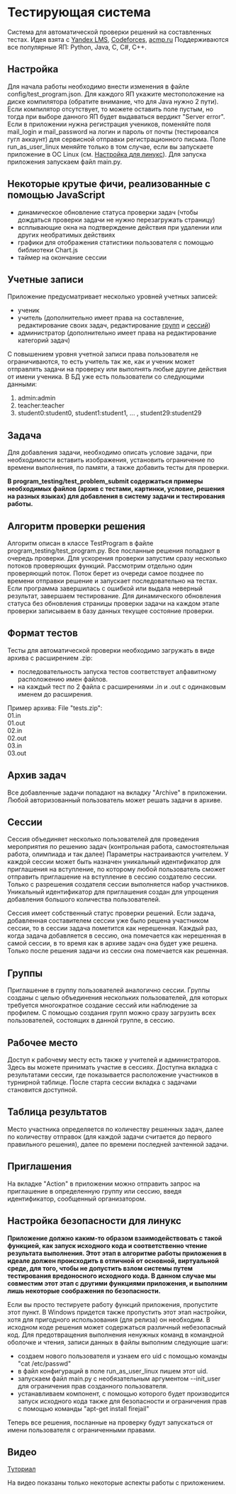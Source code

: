 # Тестирующая система
Система для автоматической проверки решений на составленных тестах.
Идея взята с [Yandex LMS](https://lyceum.yandex.ru/), [Codeforces](https://codeforces.com/), [acmp.ru](https://acmp.ru/)
Поддерживаются все популярные ЯП: Python, Java, C, C#, C++.
## Настройка
Для начала работы необходимо внести изменения в файле config/test_program.json.
Для каждого ЯП укажите местоположение на диске компилятора (обратите внимание, что для Java нужно 2 пути).
Если компилятор отсутствует, то можете оставить поле пустым, но тогда при выборе данного ЯП будет выдаваться вердикт "Server error".
Если в приложении нужна регистрация учеников, поменяйте поля mail_login и mail_password на логин и пароль от почты 
(тестировался гугл аккаунт) для сервисной отправки регистрационного письма.
Поле run_as_user_linux меняйте только в том случае, если вы запускаете приложение в ОС Linux 
(см. [Настройка для линукс](#Настройка-безопасности-для-линукс)).
Для запуска приложения запускаем файл main.py.
## Некоторые крутые фичи, реализованные с помощью JavaScript
- динамическое обновление статуса проверки задач (чтобы дождаться проверки задачи не нужно перезагружать страницу)
- всплывающие окна на подтверждение действия при удалении или других необратимых действиях
- графики для отображения статистики пользователя с помощью библиотеки Chart.js
- таймер на окончание сессии
## Учетные записи
Приложение предусматривает несколько уровней учетных записей:
- ученик
- учитель (дополнительно имеет права на составление, редактирование своих задач, 
редактирование [групп](#Группы) и [сессий](#Сессии))
- администратор (дополнительно имеет права на редактирование категорий задач)

С повышением уровня учетной записи права пользователя не ограничиваются, то есть учитель так же, 
как и ученик может отправлять задачи на проверку или выполнять любые другие действия от имени ученика.
В БД уже есть пользователи со следующими данными:
1. admin:admin
2. teacher:teacher
3. student0:student0, student1:student1, ... , student29:student29
## Задача
Для добавления задачи, необходимо описать условие задачи, при необходимости вставить изображения, 
установить ограничение по времени выполнения, по памяти, а также добавить тесты для проверки.

**В program_testing/test_problem_submit содержаться примеры необходимых файлов 
(архив с тестами, картинки, условие, решения на разных языках) для добавления в систему задачи и тестирования работы.** 
## Алгоритм проверки решения
Алгоритм описан в классе TestProgram в файле program_testing/test_program.py.
Все посланные решения попадают в очередь проверки.
Для ускорения проверки запустим сразу несколько потоков проверяющих функций.
Рассмотрим отдельно один проверяющий поток.
Поток берет из очереди самое позднее по времени отправки решение и запускает последовательно на тестах.
Если программа завершилась с ошибкой или выдала неверный результат, завершаем тестирование.
Для динамического обновления статуса без обновления страницы проверки задачи на каждом этапе проверки записываем в базу данных текущее состояние проверки.
## Формат тестов
Тесты для автоматической проверки необходимо загружать в виде архива с расширением .zip:
- последовательность запуска тестов соответствует алфавитному расположению имен файлов.
- на каждый тест по 2 файла с расширениями .in и .out c одинаковым именем до расширения.

Пример архива:
File "tests.zip":<br>
01.in<br>
01.out<br>
02.in<br>
02.out<br>
03.in<br>
03.out
## Архив задач
Все добавленные задачи попадают на вкладку "Archive" в приложении.
Любой авторизованный пользователь может решать задачи в архиве.
## Сессии
Сессия объединяет несколько пользователей для проведения мероприятия по решению задач 
(контрольная работа, самостоятельная работа, олимпиада и так далее)
Параметры настраиваются учителем.
У каждой сессии может быть назначен уникальный идентификатор для приглашения на вступление, 
по которому любой пользователь сможет отправить приглашение на вступление в сессию создателю сессии.
Только с разрешения создателя сессии выполняется набор участников.
Уникальный идентификатор для приглашения создан для упрощения добавления большого количества пользователей.

Сессия имеет собственный статус проверки решений.
Если задача, добавленная составителем сессии уже было решена участником сессии, то в сессии задача пометится как нерешенная.
Каждый раз, когда задача добавляется в сессию, она помечается как нерешенная в самой сессии, 
в то время как в архиве задач она будет уже решена.
Только после решения задачи из сессии она помечается как решенная.
## Группы
Приглашение в группу пользователей аналогично сессии.
Группы созданы с целью объединения нескольких пользователей, 
для которых требуется многократное создание сессий или наблюдение за профилем.
С помощью создания групп можно сразу загрузить всех пользователей, состоящих в данной группе, в сессию.
## Рабочее место
Доступ к рабочему месту есть также у учителей и администраторов.
Здесь вы можете принимать участие в сессиях.
Доступна вкладка с результатами сессии, где показывается расположение участников в турнирной таблице.
После старта сессии вкладка с задачами становится доступной.
## Таблица результатов
Место участника определяется по количеству решенных задач, далее по количеству отправок 
(для каждой задачи считается до первого правильного решения), далее по времени последней зачтенной задачи.
## Приглашения
На вкладке "Action" в приложении можно отправить запрос на приглашение в определенную группу или сессию, 
введя идентификатор, сообщенный организатором.
## Настройка безопасности для линукс
**Приложение должно каким-то образом взаимодействовать с такой функцией, как запуск исходного кода и соответственно чтение результата выполнения.
Этот этап в алгоритме работы приложения в идеале должен происходить в отличной от основной, виртуальной среде, для того, чтобы не допустить взлом системы путем тестирования вредоносного исходного кода.
В данном случае мы совместим этот этап с другими функциями приложения, и выполним лишь некоторые соображения по безопасности.**

Если вы просто тестируете работу функций приложения, пропустите этот пункт.
В Windows придется также пропустить этот этап настройки, хотя для пригодного использования (для релиза) он необходим.
В исходном коде решения может содержаться различный небезопасный код.
Для предотвращения выполнения ненужных команд в командной оболочке и чтения, записи данных в файлы выполним следующие шаги:
- создаем нового пользователя и узнаем его uid c помощью команды "cat /etc/passwd"
- в файл конфигураций в поле run_as_user_linux пишем этот uid.
- запускаем файл main.py c необязательным аргументом --init_user для ограничения прав созданного пользователя.
- устанавливаем компонент, с помощью которого будет производится запуск исходного кода также для безопасности и 
ограничения прав с помощью команды "apt-get install firejail"

Теперь все решения, посланные на проверку будут запускаться от имени пользователя с ограниченными правами.
## Видео
[Туториал](https://disk.yandex.ru/i/SFtfXTb5nHwL-g)

На видео показаны только некоторые аспекты работы с приложением.